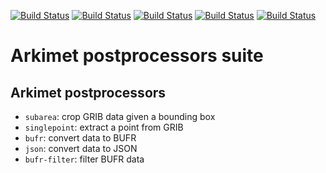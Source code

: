 [![Build Status](https://simc.arpae.it/moncic-ci/arkimet-postprocessor-suite/rocky8.png)](https://simc.arpae.it/moncic-ci/arkimet-postprocessor-suite/)
[![Build Status](https://simc.arpae.it/moncic-ci/arkimet-postprocessor-suite/rocky9.png)](https://simc.arpae.it/moncic-ci/arkimet-postprocessor-suite/)
[![Build Status](https://simc.arpae.it/moncic-ci/arkimet-postprocessor-suite/fedora40.png)](https://simc.arpae.it/moncic-ci/arkimet-postprocessor-suite/)
[![Build Status](https://simc.arpae.it/moncic-ci/arkimet-postprocessor-suite/fedora42.png)](https://simc.arpae.it/moncic-ci/arkimet-postprocessor-suite/)
[![Build Status](https://copr.fedorainfracloud.org/coprs/simc/stable/package/arkimet-postprocessor-suite/status_image/last_build.png)](https://copr.fedorainfracloud.org/coprs/simc/stable/package/arkimet-postprocessor-suite/)

# Arkimet postprocessors suite

## Arkimet postprocessors

- `subarea`: crop GRIB data given a bounding box
- `singlepoint`: extract a point from GRIB
- `bufr`: convert data to BUFR
- `json`: convert data to JSON
- `bufr-filter`: filter BUFR data
